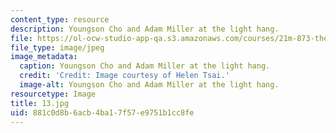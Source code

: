 ```yaml
---
content_type: resource
description: Youngson Cho and Adam Miller at the light hang.
file: https://ol-ocw-studio-app-qa.s3.amazonaws.com/courses/21m-873-theater-arts-topics-fall-2004-january-iap-2005/881c0d8b6acb4ba17f57e9751b1cc8fe_13.jpg
file_type: image/jpeg
image_metadata:
  caption: Youngson Cho and Adam Miller at the light hang.
  credit: 'Credit: Image courtesy of Helen Tsai.'
  image-alt: Youngson Cho and Adam Miller at the light hang.
resourcetype: Image
title: 13.jpg
uid: 881c0d8b-6acb-4ba1-7f57-e9751b1cc8fe
---
```

